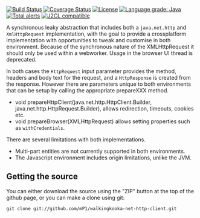 [![Build Status](https://travis-ci.com/mP1/walkingkooka-net-http-client.svg?branch=master)](https://travis-ci.com/mP1/walkingkooka-net-http-client.svg?branch=master)
[![Coverage Status](https://coveralls.io/repos/github/mP1/walkingkooka-net-http-client/badge.svg?branch=master)](https://coveralls.io/github/mP1/walkingkooka-net-http-client?branch=master)
[![License](https://img.shields.io/badge/License-Apache%202.0-blue.svg)](https://opensource.org/licenses/Apache-2.0)
[![Language grade: Java](https://img.shields.io/lgtm/grade/java/g/mP1/walkingkooka-net-http-client.svg?logo=lgtm&logoWidth=18)](https://lgtm.com/projects/g/mP1/walkingkooka-net-http-client/context:java)
[![Total alerts](https://img.shields.io/lgtm/alerts/g/mP1/walkingkooka-net-http-client.svg?logo=lgtm&logoWidth=18)](https://lgtm.com/projects/g/mP1/walkingkooka-net-http-client/alerts/)
[![J2CL compatible](https://img.shields.io/badge/J2CL-compatible-brightgreen.svg)](https://github.com/mP1/j2cl-central)



A synchronous leaky abstraction that includes both a `java.net.http` and `XmlHttpRequest` implementation, with the goal
to provide a crossplatform implementation with opportunities to tweak and customise in both environment. Because of the
synchronous nature of the XMLHttpRequest it should only be used within a webworker. Usage in the browser UI thread is
deprecated.


In both cases the `HttpRequest` input parameter provides the method, headers and body text for the request, and a `HttpResponse`
is created from the response. However there are parameters unique to both environments that can be setup by calling the
appropriate prepareXXX method.

- void prepareHttpClient(java.net.http.HttpClient.Builder, java.net.http.HttpRequest.Builder), allows redirection, timeouts, cookies etc. 
- void prepareBrowser(XMLHttpRequest) allows setting properties such as `withCredentials`.

There are several limitations with both implementations.

- Multi-part entities are not currently supported in both environments.
- The Javascript environment includes origin limitations, unlike the JVM. 



## Getting the source

You can either download the source using the "ZIP" button at the top
of the github page, or you can make a clone using git:

```
git clone git://github.com/mP1/walkingkooka-net-http-client.git
```
